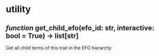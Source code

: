 # utility
## *function*  get_child_efo(efo_id: str, interactive: bool = True) -> list[str] 
Get all child terms of this trait in the EFO hierarchy
